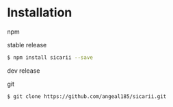 # Installation

npm

stable release

```sh
$ npm install sicarii --save
```

dev release

git
```sh
$ git clone https://github.com/angeal185/sicarii.git
```